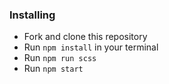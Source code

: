 ### Installing
* Fork and clone this repository
* Run `npm install` in your terminal
* Run `npm run scss`
* Run `npm start`
